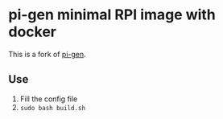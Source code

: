 # pi-gen minimal RPI image with docker

This is a fork of [pi-gen](https://github.com/RPi-Distro/pi-gen).

## Use

1. Fill the config file
2. `sudo bash build.sh`
